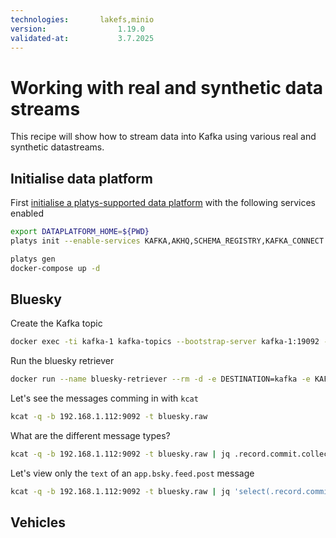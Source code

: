 ```yaml
---
technologies:       lakefs,minio
version:				1.19.0
validated-at:			3.7.2025
---
```


# Working with real and synthetic data streams

This recipe will show how to stream data into Kafka using various real and synthetic datastreams. 

## Initialise data platform

First [initialise a platys-supported data platform](../documentation/getting-started) with the following services enabled

```bash
export DATAPLATFORM_HOME=${PWD}
platys init --enable-services KAFKA,AKHQ,SCHEMA_REGISTRY,KAFKA_CONNECT -s trivadis/platys-modern-data-platform -w 1.19.0

platys gen
docker-compose up -d
```


## Bluesky

Create the Kafka topic

```bash
docker exec -ti kafka-1 kafka-topics --bootstrap-server kafka-1:19092 --create --topic bluesky.raw --replication-factor 3 --partitions 8
```

Run the bluesky retriever

```bash
docker run --name bluesky-retriever --rm -d -e DESTINATION=kafka -e KAFKA_BROKERS=192.168.1.112:9092 -e KAFKA_TOPIC=bluesky.raw ghcr.io/gschmutz/bluebird:latest
```

Let's see the messages comming in with `kcat` 

```bash
kcat -q -b 192.168.1.112:9092 -t bluesky.raw
```

What are the different message types?

```bash
kcat -q -b 192.168.1.112:9092 -t bluesky.raw | jq .record.commit.collection
```

Let's view only the `text` of an `app.bsky.feed.post` message

```bash
kcat -q -b 192.168.1.112:9092 -t bluesky.raw | jq 'select(.record.commit.collection == "app.bsky.feed.post") | .record.commit.record.text'
```

## Vehicles




   